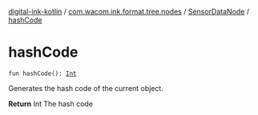 [digital-ink-kotlin](../../index.md) / [com.wacom.ink.format.tree.nodes](../index.md) / [SensorDataNode](index.md) / [hashCode](./hash-code.md)

# hashCode

`fun hashCode(): `[`Int`](https://kotlinlang.org/api/latest/jvm/stdlib/kotlin/-int/index.html)

Generates the hash code of the current object.

**Return**
Int The hash code

